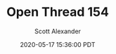 ---
layout: podcast
title: "Open Thread 154"
author: Scott Alexander
description: https://slatestarcodex.com/2020/05/17/open-thread-154/
date: 2020-05-17 15:36:00 PDT
length: 475971
duration: 119
guid: open-thread-154
---